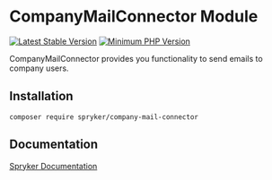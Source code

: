 # CompanyMailConnector Module
[![Latest Stable Version](https://poser.pugx.org/spryker/company-mail-connector/v/stable.svg)](https://packagist.org/packages/spryker/company-mail-connector)
[![Minimum PHP Version](https://img.shields.io/badge/php-%3E%3D%207.4-8892BF.svg)](https://php.net/)

CompanyMailConnector provides you functionality to send emails to company users.

## Installation

```
composer require spryker/company-mail-connector
```

## Documentation

[Spryker Documentation](https://academy.spryker.com/developing_with_spryker/module_guide/modules.html)
